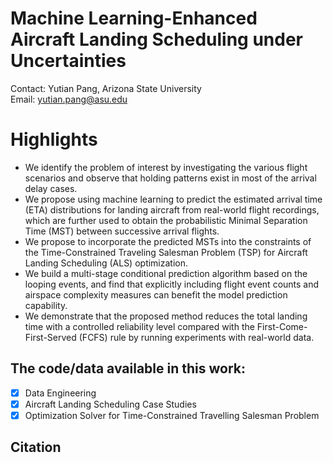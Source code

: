 # Machine Learning-Enhanced Aircraft Landing Scheduling under Uncertainties
Contact: Yutian Pang, Arizona State University <br>
Email: yutian.pang@asu.edu

# Highlights
- We identify the problem of interest by investigating the various flight scenarios and observe that holding patterns exist in most of the arrival delay cases.
- We propose using machine learning to predict the estimated arrival time (ETA) distributions for landing aircraft from real-world flight recordings, which are further used to obtain the probabilistic Minimal Separation Time (MST) between successive arrival flights.
- We propose to incorporate the predicted MSTs into the constraints of the Time-Constrained Traveling Salesman Problem (TSP) for Aircraft Landing Scheduling (ALS) optimization. 
- We build a multi-stage conditional prediction algorithm based on the looping events, and find that explicitly including flight event counts and airspace complexity measures can benefit the model prediction capability. 
- We demonstrate that the proposed method reduces the total landing time with a controlled reliability level compared with the First-Come-First-Served (FCFS) rule by running experiments with real-world data.

## The code/data available in this work:
- [x] Data Engineering
- [x] Aircraft Landing Scheduling Case Studies
- [x] Optimization Solver for Time-Constrained Travelling Salesman Problem

## Citation
